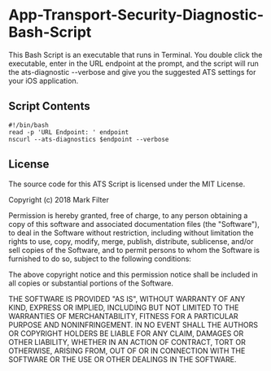 # App-Transport-Security-Diagnostic-Bash-Script
This Bash Script is an executable that runs in Terminal. You double click the executable, enter in the URL endpoint at the prompt, and the script will run the ats-diagnostic --verbose  and give you the suggested ATS settings for your iOS application.

## Script Contents
```text
#!/bin/bash
read -p 'URL Endpoint: ' endpoint
nscurl --ats-diagnostics $endpoint --verbose
```


## License

The source code for this ATS Script is licensed under the MIT License. 

Copyright (c) 2018 Mark Filter

Permission is hereby granted, free of charge, to any person obtaining a copy of this software and associated documentation files (the "Software"), to deal in the Software without restriction, including without limitation the rights to use, copy, modify, merge, publish, distribute, sublicense, and/or sell copies of the Software, and to permit persons to whom the Software is furnished to do so, subject to the following conditions:

The above copyright notice and this permission notice shall be included in all copies or substantial portions of the Software.

THE SOFTWARE IS PROVIDED "AS IS", WITHOUT WARRANTY OF ANY KIND, EXPRESS OR IMPLIED, INCLUDING BUT NOT LIMITED TO THE WARRANTIES OF MERCHANTABILITY, FITNESS FOR A PARTICULAR PURPOSE AND NONINFRINGEMENT. IN NO EVENT SHALL THE AUTHORS OR COPYRIGHT HOLDERS BE LIABLE FOR ANY CLAIM, DAMAGES OR OTHER LIABILITY, WHETHER IN AN ACTION OF CONTRACT, TORT OR OTHERWISE, ARISING FROM, OUT OF OR IN CONNECTION WITH THE SOFTWARE OR THE USE OR OTHER DEALINGS IN THE SOFTWARE.
